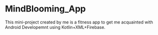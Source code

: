 # MindBlooming_App
This mini-project created by me is a fitness app to get me acquainted with Android Developemnt using Kotlin+XML+Firebase.
